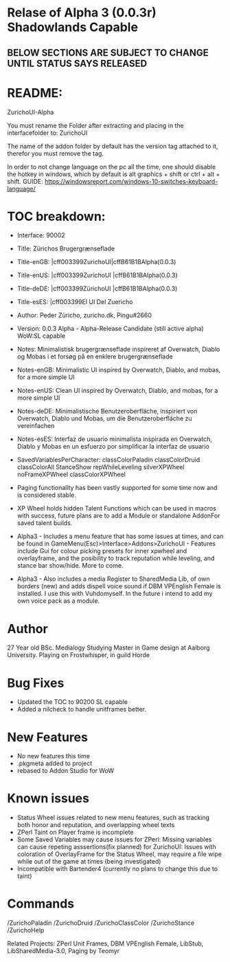 <h1>Relase of Alpha 3 (0.0.3r) Shadowlands Capable</h1>

<h2>BELOW SECTIONS ARE SUBJECT TO CHANGE UNTIL STATUS SAYS RELEASED</h2>

# README:
ZurichoUI-Alpha

You must rename the Folder after extracting and placing in the interfacefolder to: ZurichoUI

The name of the addon folder by default has the version tag attached to it, therefor you must remove the tag.

In order to not change language on the pc all the time, one should disable the hotkey in windows, which by default is alt graphics + shift or ctrl + alt + shift.
GUIDE: https://windowsreport.com/windows-10-switches-keyboard-language/

 

# TOC breakdown:
* Interface: 90002
* Title: Zürichos Brugergrænseflade
* Title-enGB: |cff003399ZurichoUI|cffB61B1BAlpha(0.0.3)
* Title-enUS: |cff003399ZurichoUI |cffB61B1BAlpha(0.0.3)
* Title-deDE: |cff003399ZürichoUI |cffB61B1BAlpha(0.0.3)
* Title-esES: |cff003399El UI Del Zuericho
* Author: Peder Züricho, zuricho.dk, Pingu#2660
* Version: 0.0.3 Alpha - Alpha-Release Candidate (still active alpha) WoW:SL capable
* Notes: Minimalistisk brugergrænseflade inspireret af Overwatch, Diablo og Mobas i et forsøg på en enklere brugergrænseflade
* Notes-enGB: Minimalistic UI inspired by Overwatch, Diablo, and mobas, for a more simple UI
* Notes-enUS: Clean UI inspired by Overwatch, Diablo, and mobas, for a more simple UI
* Notes-deDE: Minimalistische Benutzeroberfläche, inspiriert von Overwatch, Diablo und Mobas, um die Benutzeroberfläche zu vereinfachen
* Notes-esES: Interfaz de usuario minimalista inspirada en Overwatch, Diablo y Mobas en un esfuerzo por simplificar la interfaz de usuario
* SavedVariablesPerCharacter: classColorPaladin classColorDruid classColorAll StanceShow repWhileLeveling silverXPWheel noFrameXPWheel classColorXPWheel

 

* Paging functionality has been vastly supported for some time now and is considered stable.
* XP Wheel holds hidden Talent Functions which can be used in macros with success, future plans are to add a Module or standalone AddonFor saved talent builds.
* Alpha3 - Includes a menu feature that has some issues at times, and can be found in GameMenu(Esc)>Interface>Addons>ZurichoUI - Features include Gui for colour picking presets for inner xpwheel and overlayframe, and the posibility to track reputation while leveling, and stance bar show/hide. More to come.
* Alpha3 - Also includes a media Register to SharedMedia Lib, of own borders (new) and adds dispell voice sound if DBM VPEnglish Female is installed. I use this with Vuhdomyself. In the future i intend to add my own voice pack as a module.

 

# Author
27 Year old BSc. Medialogy Studying Master in Game design at Aalborg University. Playing on Frostwhisper, in guild <Paradigm> Horde

# Bug Fixes

* Updated the TOC to 90200 SL capable
* Added a nilcheck to handle unitframes better.

# New Features

* No new features this time
* .pkgmeta added to project
* rebased to Addon Studio for WoW


# Known issues
* Status Wheel issues related to new menu features, such as tracking both honor and reputation, and overlapping wheel texts
* ZPerl Taint on Player frame is incomplete
* Some Saved Variables may cause issues for ZPerl: Missing variables can cause repeting asssertions(fix planned) for ZurichoUI: Issues with coloration of OverlayFrame for the Status Wheel, may require a file wipe while out of the game at times (being investigated)
* Incompatible with Bartender4 (currently no plans to change this due to taint)

# Commands
/ZurichoPaladin
/ZurichoDruid
/ZurichoClassColor
/ZurichoStance
/ZurichoHelp

Related Projects:
ZPerl Unit Frames, DBM VPEnglish Female, LibStub, LibSharedMedia-3.0, Paging by Teomyr
